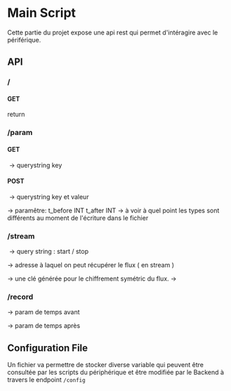 # Main Script
Cette partie du projet expose une api rest qui permet d'intéragire avec le périférique.

## API
### /

#### GET

return



### /param

#### GET 

​	-> querystring key

#### POST

​	-> querystring key  et  valeur



-> paramêtre:
t_before INT
t_after INT
-> à voir à quel point les types sont différents au moment de l'écriture dans le fichier



### /stream

​	-> query string : start / stop

-> adresse à laquel on peut récupérer le flux ( en stream )

-> une clé générée pour le chiffrement symétric du flux. -> 



### /record

-> param de temps avant

-> param de temps après




## Configuration File
Un fichier va permettre de stocker diverse variable qui peuvent être consultée par les scripts du périphérique et être modifiée par le Backend à travers le endpoint `/config`